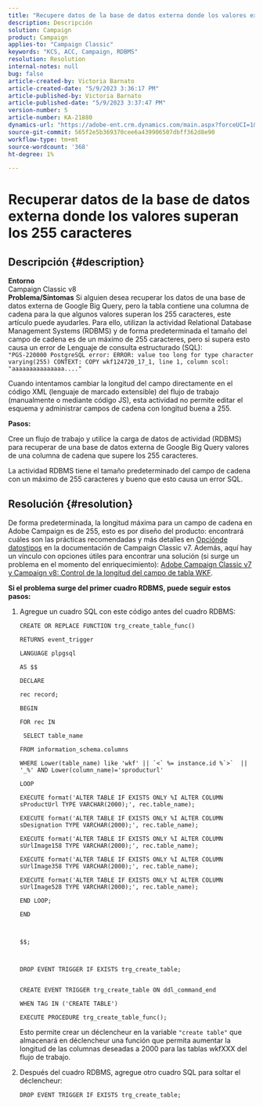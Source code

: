 ```yaml
---
title: "Recupere datos de la base de datos externa donde los valores exceden los 255 caracteres"
description: Descripción
solution: Campaign
product: Campaign
applies-to: "Campaign Classic"
keywords: "KCS, ACC, Campaign, RDBMS"
resolution: Resolution
internal-notes: null
bug: false
article-created-by: Victoria Barnato
article-created-date: "5/9/2023 3:36:17 PM"
article-published-by: Victoria Barnato
article-published-date: "5/9/2023 3:37:47 PM"
version-number: 5
article-number: KA-21880
dynamics-url: "https://adobe-ent.crm.dynamics.com/main.aspx?forceUCI=1&pagetype=entityrecord&etn=knowledgearticle&id=c765b938-7fee-ed11-8849-6045bd0065b6"
source-git-commit: 565f2e5b369370cee6a439906507dbff362d8e90
workflow-type: tm+mt
source-wordcount: '368'
ht-degree: 1%

---
```


# Recuperar datos de la base de datos externa donde los valores superan los 255 caracteres

## Descripción {#description}


<b>Entorno</b>
<br>Campaign Classic v8<br>
<b>Problema/Síntomas</b>
Si alguien desea recuperar los datos de una base de datos externa de Google Big Query, pero la tabla contiene una columna de cadena para la que algunos valores superan los 255 caracteres, este artículo puede ayudarles. Para ello, utilizan la actividad Relational Database Management Systems (RDBMS) y de forma predeterminada el tamaño del campo de cadena es de un máximo de 255 caracteres, pero si supera esto causa un error de Lenguaje de consulta estructurado (SQL): <br>
`"PGS-220000 PostgreSQL error: ERROR: value too long for type character varying(255) CONTEXT: COPY wkf124720_17_1, line 1, column scol: "aaaaaaaaaaaaaaa...."`



Cuando intentamos cambiar la longitud del campo directamente en el código XML (lenguaje de marcado extensible) del flujo de trabajo (manualmente o mediante código JS), esta actividad no permite editar el esquema y administrar campos de cadena con longitud buena a 255.



<b>Pasos:</b>

Cree un flujo de trabajo y utilice la carga de datos de actividad (RDBMS) para recuperar de una base de datos externa de Google Big Query valores de una columna de cadena que supere los 255 caracteres.

La actividad RDBMS tiene el tamaño predeterminado del campo de cadena con un máximo de 255 caracteres y bueno que esto causa un error SQL.


## Resolución {#resolution}


De forma predeterminada, la longitud máxima para un campo de cadena en Adobe Campaign es de 255, esto es por diseño del producto: encontrará cuáles son las prácticas recomendadas y más detalles en [Opción](https://experienceleague.adobe.com/docs/campaign-classic/using/configuring-campaign-classic/data-model/data-model-best-practices.html?lang=en#data-types)[de datos](https://experienceleague.adobe.com/docs/campaign-classic/using/configuring-campaign-classic/data-model/data-model-best-practices.html?lang=en#data-types)[tipos](https://experienceleague.adobe.com/docs/campaign-classic/using/configuring-campaign-classic/data-model/data-model-best-practices.html?lang=en#data-types) en la documentación de Campaign Classic v7. Además, aquí hay un vínculo con opciones útiles para encontrar una solución (si surge un problema en el momento del enriquecimiento): [Adobe Campaign Classic v7 y Campaign v8: Control de la longitud del campo de tabla WKF](https://experienceleaguecommunities.adobe.com/t5/adobe-campaign-classic-questions/controlling-wkf-table-field-length/td-p/355506).

<b>Si el problema surge del primer cuadro RDBMS, puede seguir estos pasos:</b>



1. Agregue un cuadro SQL con este código antes del cuadro RDBMS:

   ```
   CREATE OR REPLACE FUNCTION trg_create_table_func()
   
   RETURNS event_trigger
   
   LANGUAGE plpgsql
   
   AS $$
   
   DECLARE
   
   rec record;
   
   BEGIN
   
   FOR rec IN
   
    SELECT table_name
   
   FROM information_schema.columns
   
   WHERE Lower(table_name) like 'wkf' || `<` %= instance.id %`>`  || '_%' AND Lower(column_name)='sproducturl'
   
   LOOP
   
   EXECUTE format('ALTER TABLE IF EXISTS ONLY %I ALTER COLUMN sProductUrl TYPE VARCHAR(2000);', rec.table_name);
   
   EXECUTE format('ALTER TABLE IF EXISTS ONLY %I ALTER COLUMN sDesignation TYPE VARCHAR(2000);', rec.table_name);
   
   EXECUTE format('ALTER TABLE IF EXISTS ONLY %I ALTER COLUMN sUrlImage158 TYPE VARCHAR(2000);', rec.table_name);
   
   EXECUTE format('ALTER TABLE IF EXISTS ONLY %I ALTER COLUMN sUrlImage358 TYPE VARCHAR(2000);', rec.table_name);
   
   EXECUTE format('ALTER TABLE IF EXISTS ONLY %I ALTER COLUMN sUrlImage528 TYPE VARCHAR(2000);', rec.table_name);
   
   END LOOP;
   
   END
   
   
   
   $$;
   
   
   
   DROP EVENT TRIGGER IF EXISTS trg_create_table;
   
   
   CREATE EVENT TRIGGER trg_create_table ON ddl_command_end
   
   WHEN TAG IN ('CREATE TABLE')
   
   EXECUTE PROCEDURE trg_create_table_func();
   ```






   Esto permite crear un déclencheur en la variable `"create table"` que almacenará en déclencheur una función que permita aumentar la longitud de las columnas deseadas a 2000 para las tablas wkfXXX del flujo de trabajo.
2. Después del cuadro RDBMS, agregue otro cuadro SQL para soltar el déclencheur:

   `DROP EVENT TRIGGER IF EXISTS trg_create_table;`

